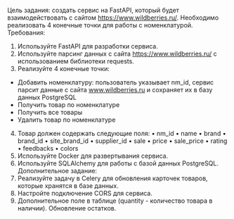 Цель задания: создать сервис на FastAPI, который будет взаимодействовать с сайтом
https://www.wildberries.ru/. Необходимо реализовать 4 конечные точки для работы с
номенклатурой.
Требования:
1. Используйте FastAPI для разработки сервиса.
2. Используйте парсинг данных с сайта https://www.wildberries.ru/ с использованием библиотеки
requests.
3. Реализуйте 4 конечные точки:
- Добавить номенклатуру: пользователь указывает nm_id, сервис парсит данные с сайта
www.wildberries.ru и сохраняет их в базу данных PostgreSQL
- Получить товар по номенклатуре
- Получить все товары
- Удалить товар по номенклатуре
4. Товар должен содержать следующие поля:
• nm_id
• name
• brand
• brand_id
• site_brand_id
• supplier_id
• sale
• price
• sale_price
• rating
• feedbacks
• colors
5. Используйте Docker для развертывания сервиса.
6. Используйте SQLAlchemy для работы с базой данных PostgreSQL.
Дополнительное задание:
1. Реализуйте задачу в Celery для обновления карточек товаров, которые хранятся в базе данных.
2. Настройте подключение CORS для сервиса.
3. Дополнительное поле в таблице (quantity - количество товара в наличии). Обновление остатков.
